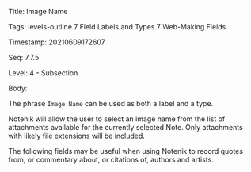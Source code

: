 Title:  Image Name

Tags:   levels-outline.7 Field Labels and Types.7 Web-Making Fields

Timestamp: 20210609172607

Seq:    7.7.5

Level:  4 - Subsection

Body: 

The phrase `Image Name` can be used as both a label and a type.

Notenik will allow the user to select an image name from the list of attachments available for the currently selected Note. Only attachments with likely file extensions will be included.


The following fields may be useful when using Notenik to record quotes from, or commentary about, or citations of, authors and artists.
